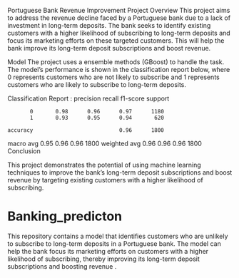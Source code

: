 Portuguese Bank Revenue Improvement Project
Overview
This project aims to address the revenue decline faced by a Portuguese bank due to a lack of investment in long-term deposits. The bank seeks to identify existing customers with a higher likelihood of subscribing to long-term deposits and focus its marketing efforts on these targeted customers. This will help the bank improve its long-term deposit subscriptions and boost revenue.

Model
The project uses a ensemble methods (GBoost) to handle the task. The model’s performance is shown in the classification report below, where 0 represents customers who are not likely to subscribe and 1 represents customers who are likely to subscribe to long-term deposits.

Classification Report :
               precision    recall  f1-score   support

           0       0.98      0.96      0.97      1180
           1       0.93      0.95      0.94       620

    accuracy                           0.96      1800
   macro avg       0.95      0.96      0.96      1800
weighted avg       0.96      0.96      0.96      1800
Conclusion


This project demonstrates the potential of using machine learning techniques to improve the bank’s long-term deposit subscriptions and boost revenue by targeting existing customers with a higher likelihood of subscribing.




# Banking_predicton
This repository contains a model that identifies customers who are unlikely to subscribe to long-term deposits in a Portuguese bank. The model can help the bank focus its marketing efforts on customers with a higher likelihood of subscribing, thereby improving its long-term deposit subscriptions and boosting revenue .

